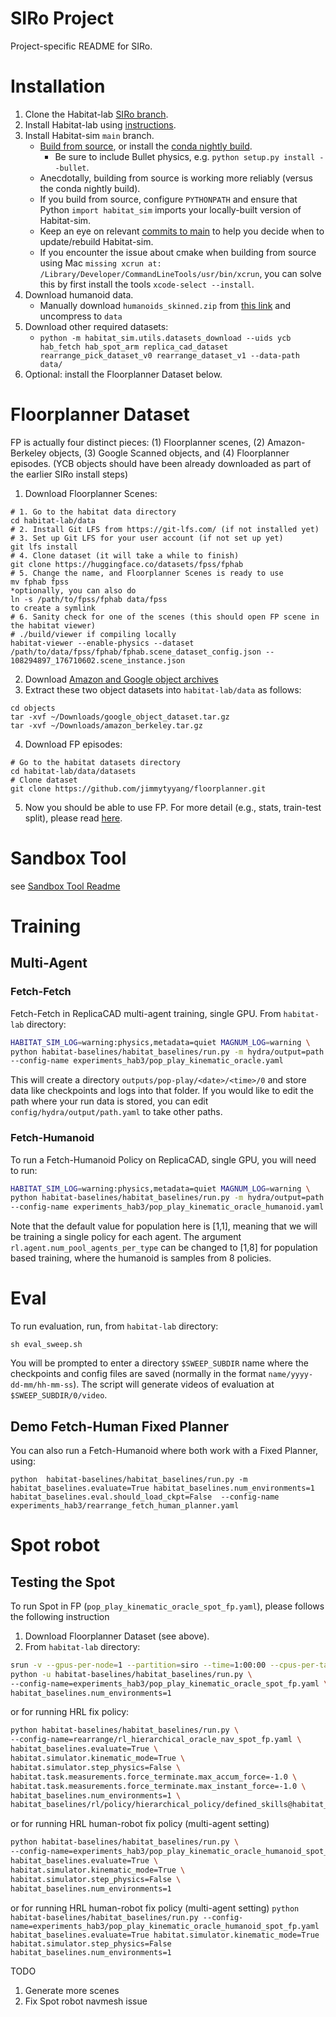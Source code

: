 # SIRo Project 

Project-specific README for SIRo.

# Installation

1. Clone the Habitat-lab [SIRo branch](https://github.com/facebookresearch/habitat-lab/tree/SIRo).
1. Install Habitat-lab using [instructions](https://github.com/facebookresearch/habitat-lab/tree/SIRo#installation).
1. Install Habitat-sim `main` branch.
    * [Build from source](https://github.com/facebookresearch/habitat-sim/blob/main/BUILD_FROM_SOURCE.md), or install the [conda nightly build](https://github.com/facebookresearch/habitat-sim#recommended-conda-packages).
        * Be sure to include Bullet physics, e.g. `python setup.py install --bullet`.
    * Anecdotally, building from source is working more reliably (versus the conda nightly build).
    * If you build from source, configure `PYTHONPATH` and ensure that Python `import habitat_sim` imports your locally-built version of Habitat-sim.
    * Keep an eye on relevant [commits to main](https://github.com/facebookresearch/habitat-sim/commits/main) to help you decide when to update/rebuild Habitat-sim.
    * If you encounter the issue about cmake when building from source using Mac `missing xcrun at: /Library/Developer/CommandLineTools/usr/bin/xcrun`, you can solve this by first install the tools `xcode-select --install`.
1. Download humanoid data.
    * Manually download `humanoids_skinned.zip` from [this link](https://drive.google.com/file/d/19gUvwaxJpd-Z6Djq8kmCpYotduwZvOfZ/view?usp=sharing) and uncompress to `data`
1. Download other required datasets:
    * `python -m habitat_sim.utils.datasets_download --uids ycb hab_fetch hab_spot_arm replica_cad_dataset rearrange_pick_dataset_v0 rearrange_dataset_v1 --data-path data/`
1. Optional: install the Floorplanner Dataset below.

# Floorplanner Dataset

FP is actually four distinct pieces: (1) Floorplanner scenes, (2) Amazon-Berkeley objects, (3) Google Scanned objects, and (4) Floorplanner episodes. (YCB objects should have been already downloaded as part of the earlier SIRo install steps)

1. Download Floorplanner Scenes:
```
# 1. Go to the habitat data directory
cd habitat-lab/data
# 2. Install Git LFS from https://git-lfs.com/ (if not installed yet)
# 3. Set up Git LFS for your user account (if not set up yet)
git lfs install
# 4. Clone dataset (it will take a while to finish)
git clone https://huggingface.co/datasets/fpss/fphab
# 5. Change the name, and Floorplanner Scenes is ready to use
mv fphab fpss
*optionally, you can also do
ln -s /path/to/fpss/fphab data/fpss
to create a symlink
# 6. Sanity check for one of the scenes (this should open FP scene in the habitat viewer)
# ./build/viewer if compiling locally
habitat-viewer --enable-physics --dataset /path/to/data/fpss/fphab/fphab.scene_dataset_config.json -- 108294897_176710602.scene_instance.json
```
2. Download [Amazon and Google object archives](https://drive.google.com/drive/folders/1x6i3sDYheCWoi59lv27ZyPG4Ii2GhEZB)
3. Extract these two object datasets into `habitat-lab/data` as follows:
```
cd objects
tar -xvf ~/Downloads/google_object_dataset.tar.gz
tar -xvf ~/Downloads/amazon_berkeley.tar.gz
```
4. Download FP episodes:
```
# Go to the habitat datasets directory
cd habitat-lab/data/datasets
# Clone dataset
git clone https://github.com/jimmytyyang/floorplanner.git
```
5. Now you should be able to use FP. For more detail (e.g., stats, train-test split), please read [here](https://docs.google.com/document/d/11m66SUawGPFxWYHN2E8rDw3g679dpiBf8Es-o3PRl5I/edit?usp=sharing).

# Sandbox Tool

see [Sandbox Tool Readme](./examples/siro_sandbox/README.md)

# Training

## Multi-Agent

### Fetch-Fetch
Fetch-Fetch in ReplicaCAD multi-agent training, single GPU. From `habitat-lab` directory:
```bash
HABITAT_SIM_LOG=warning:physics,metadata=quiet MAGNUM_LOG=warning \
python habitat-baselines/habitat_baselines/run.py -m hydra/output=path \
--config-name experiments_hab3/pop_play_kinematic_oracle.yaml
```
This will create a directory `outputs/pop-play/<date>/<time>/0` and store data like checkpoints and logs into that folder. If you would like to edit the path where your run data is stored, you can edit `config/hydra/output/path.yaml` to take other paths.

### Fetch-Humanoid
To run a Fetch-Humanoid Policy on ReplicaCAD, single GPU, you will need to run:
```bash
HABITAT_SIM_LOG=warning:physics,metadata=quiet MAGNUM_LOG=warning \
python habitat-baselines/habitat_baselines/run.py -m hydra/output=path \
--config-name experiments_hab3/pop_play_kinematic_oracle_humanoid.yaml
```
Note that the default value for population here is [1,1], meaning that we will be training a single policy for each agent. The argument `rl.agent.num_pool_agents_per_type` can be changed to [1,8] for population based training, where the humanoid is samples from 8 policies.


# Eval

To run evaluation, run, from `habitat-lab` directory:

```
sh eval_sweep.sh
```

You will be prompted to enter a directory `$SWEEP_SUBDIR` name where the checkpoints and config files are saved (normally in the format `name/yyyy-dd-mm/hh-mm-ss`). The script will generate videos of evaluation at `$SWEEP_SUBDIR/0/video`.

## Demo Fetch-Human Fixed Planner

You can also run a Fetch-Humanoid where both work with a Fixed Planner, using:

```
python  habitat-baselines/habitat_baselines/run.py -m  habitat_baselines.evaluate=True habitat_baselines.num_environments=1 habitat_baselines.eval.should_load_ckpt=False  --config-name experiments_hab3/rearrange_fetch_human_planner.yaml
```

# Spot robot

## Testing the Spot

To run Spot in FP (`pop_play_kinematic_oracle_spot_fp.yaml`), please follows the following instruction

1. Download Floorplanner Dataset (see above).
1. From `habitat-lab` directory:
```bash
srun -v --gpus-per-node=1 --partition=siro --time=1:00:00 --cpus-per-task 1 \
python -u habitat-baselines/habitat_baselines/run.py \
--config-name=experiments_hab3/pop_play_kinematic_oracle_spot_fp.yaml \
habitat_baselines.num_environments=1
```

or for running HRL fix policy:
```bash
python habitat-baselines/habitat_baselines/run.py \
--config-name=rearrange/rl_hierarchical_oracle_nav_spot_fp.yaml \
habitat_baselines.evaluate=True \
habitat.simulator.kinematic_mode=True \
habitat.simulator.step_physics=False \
habitat.task.measurements.force_terminate.max_accum_force=-1.0 \
habitat.task.measurements.force_terminate.max_instant_force=-1.0 \
habitat_baselines.num_environments=1 \
habitat_baselines/rl/policy/hierarchical_policy/defined_skills@habitat_baselines.rl.policy.main_agent.hierarchical_policy.defined_skills=oracle_skills
```

or for running HRL human-robot fix policy (multi-agent setting)
```bash
python habitat-baselines/habitat_baselines/run.py \
--config-name=experiments_hab3/pop_play_kinematic_oracle_humanoid_spot_fp.yaml \
habitat_baselines.evaluate=True \
habitat.simulator.kinematic_mode=True \
habitat.simulator.step_physics=False \
habitat_baselines.num_environments=1
```

or for running HRL human-robot fix policy (multi-agent setting)
`python habitat-baselines/habitat_baselines/run.py --config-name=experiments_hab3/pop_play_kinematic_oracle_humanoid_spot_fp.yaml habitat_baselines.evaluate=True habitat.simulator.kinematic_mode=True habitat.simulator.step_physics=False habitat_baselines.num_environments=1`

TODO
1. Generate more scenes
2. Fix Spot robot navmesh issue
